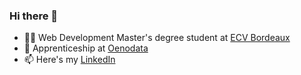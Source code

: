 ### Hi there 👋

- 🧑‍💻 Web Development Master's degree student at [ECV Bordeaux](https://www.ecv.fr/digital/mastere-developpement-web/ "ECV Website") 
- 🍇 Apprenticeship at [Oenodata](https://www.oenodata.fr "Oenodata Website")
- 📫 Here's my [LinkedIn](https://www.linkedin.com/in/clement-tutin "LinkedIn")

<!--

- 🔭 I’m currently working on ...
- 🌱 I’m currently learning ...
- 👯 I’m looking to collaborate on ...
- 🤔 I’m looking for help with ...
- 💬 Ask me about ...
- 📫 How to reach me: ...
- 😄 Pronouns: ...
- ⚡ Fun fact: ...
-->
